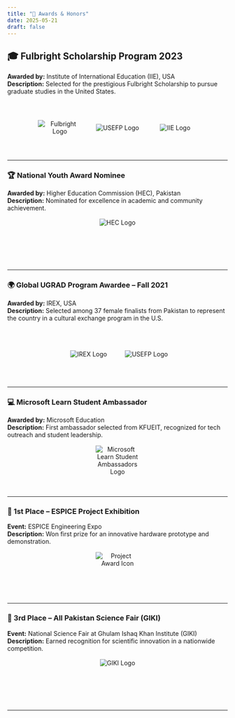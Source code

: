 ```yaml
---
title: "🏅 Awards & Honors"
date: 2025-05-21
draft: false
---
```


## 🎓 Fulbright Scholarship Program 2023  
**Awarded by:** Institute of International Education (IIE), USA  
**Description:** Selected for the prestigious Fulbright Scholarship to pursue graduate studies in the United States.

<div align="center" style="display: flex; justify-content: center; gap: 2rem; flex-wrap: wrap; margin: 1.5rem 0;">
  <div style="width: 100px; height: 100px; display: flex; align-items: center; justify-content: center;">
    <img src="https://uknow.uky.edu/sites/default/files/styles/facebook/public/Fulbright_Primary_RGB_FullColor_0.png?itok=3hh4Rf8H" alt="Fulbright Logo" style="max-width: 100%; max-height: 100%; object-fit: contain;" />
  </div>
  <div style="width: 100px; height: 100px; display: flex; align-items: center; justify-content: center;">
    <img src="https://www.usefp.org/assets/img/logo.png" alt="USEFP Logo" style="max-width: 100%; max-height: 100%; object-fit: contain;" />
  </div>
  <div style="width: 100px; height: 100px; display: flex; align-items: center; justify-content: center;">
    <img src="https://www.iie.org/wp-content/uploads/2022/12/iie-logo.png" alt="IIE Logo" style="max-width: 100%; max-height: 100%; object-fit: contain;" />
  </div>
</div>

---

### 🏆 National Youth Award Nominee  
**Awarded by:** Higher Education Commission (HEC), Pakistan  
**Description:** Nominated for excellence in academic and community achievement.

<div align="center" style="width: 100px; height: 100px; margin: 1rem auto;">
  <img src="https://github.com/user-attachments/assets/712b246f-e520-461c-8c43-d5cbd73c9e77" alt="HEC Logo" style="max-width: 100%; max-height: 100%; object-fit: contain;" />
</div>

---

### 🌍 Global UGRAD Program Awardee – Fall 2021  
**Awarded by:** IREX, USA  
**Description:** Selected among 37 female finalists from Pakistan to represent the country in a cultural exchange program in the U.S.

<div align="center" style="display: flex; justify-content: center; gap: 2rem; flex-wrap: wrap; margin: 1.5rem 0;">
  <div style="width: 100px; height: 100px; display: flex; align-items: center; justify-content: center;">
    <img src="https://github.com/user-attachments/assets/1c40a8cb-f44a-40c3-88bb-e10b8fb664b2" alt="IREX Logo" style="max-width: 100%; max-height: 100%; object-fit: contain;" />
  </div>
  <div style="width: 100px; height: 100px; display: flex; align-items: center; justify-content: center;">
    <img src="https://www.usefp.org/assets/img/logo.png" alt="USEFP Logo" style="max-width: 100%; max-height: 100%; object-fit: contain;" />
  </div>
</div>

---

### 💻 Microsoft Learn Student Ambassador  
**Awarded by:** Microsoft Education  
**Description:** First ambassador selected from KFUEIT, recognized for tech outreach and student leadership.

<div align="center" style="width: 100px; height: 100px; margin: 1rem auto;">
  <img src="https://github.com/user-attachments/assets/781f72d7-e67d-48d8-a77a-943062fc0a57" alt="Microsoft Learn Student Ambassadors Logo" style="max-width: 100%; max-height: 100%; object-fit: contain;" />
</div>

---

### 🥇 1st Place – ESPICE Project Exhibition  
**Event:** ESPICE Engineering Expo  
**Description:** Won first prize for an innovative hardware prototype and demonstration.

<div align="center" style="width: 100px; height: 100px; margin: 1rem auto;">
  <img src="https://kfueit.edu.pk/uploads/4/ueit-logo-r.png" alt="Project Award Icon" style="max-width: 100%; max-height: 100%; object-fit: contain;" />
</div>

---

### 🥉 3rd Place – All Pakistan Science Fair (GIKI)  
**Event:** National Science Fair at Ghulam Ishaq Khan Institute (GIKI)  
**Description:** Earned recognition for scientific innovation in a nationwide competition.

<div align="center" style="width: 100px; height: 100px; margin: 1rem auto;">
  <img src="https://github.com/user-attachments/assets/11c7118e-f695-47dd-bc7b-ecee5a8d5b45" alt="GIKI Logo" style="max-width: 100%; max-height: 100%; object-fit: contain;" />
</div>

---
